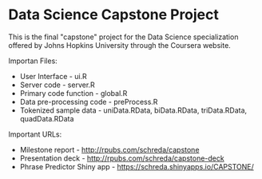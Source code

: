 # Data Science Capstone Project

This is the final "capstone" project for the  Data Science specialization offered
by Johns Hopkins University through the Coursera website.


Importan Files:
-  User Interface - ui.R
-  Server code - server.R
-  Primary code function - global.R
-  Data pre-processing code - preProcess.R
-  Tokenized sample data - uniData.RData, biData.RData, triData.RData, quadData.RData


Important URLs:
-  Milestone report - http://rpubs.com/schreda/capstone
-  Presentation deck - http://rpubs.com/schreda/capstone-deck
-  Phrase Predictor Shiny app - https://schreda.shinyapps.io/CAPSTONE/
